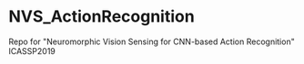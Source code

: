 # NVS_ActionRecognition
Repo for "Neuromorphic Vision Sensing for CNN-based Action Recognition" ICASSP2019
